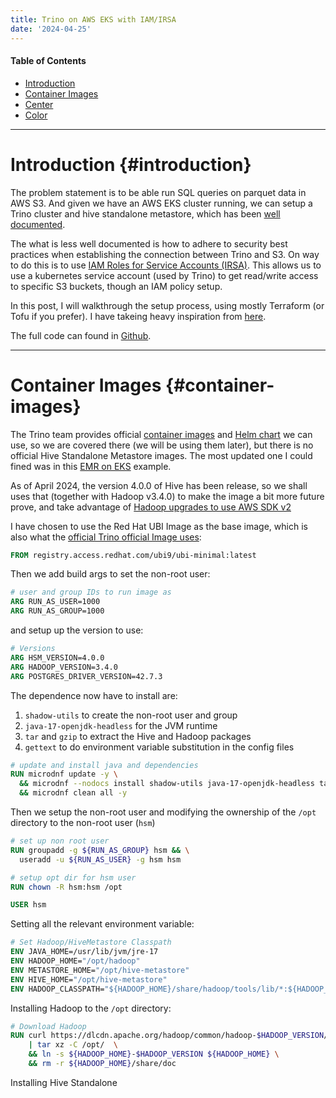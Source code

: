```yaml
---
title: Trino on AWS EKS with IAM/IRSA
date: '2024-04-25'
---
```


#### Table of Contents

- [Introduction](#introduction)
- [Container Images](#container-images)
- [Center](#center)
- [Color](#color)

---

# Introduction {#introduction}

The problem statement is to be able run SQL queries on parquet data in AWS S3. And given we have an AWS EKS cluster running, we can setup a Trino cluster and hive standalone metastore, which has been [well documented](https://trino.io/blog/2020/10/20/intro-to-hive-connector.html).

The what is less well documented is how to adhere to security best practices when establishing the connection between Trino and S3. On way to do this is to use [IAM Roles for Service Accounts (IRSA)](https://aws.amazon.com/blogs/opensource/introducing-fine-grained-iam-roles-service-accounts/). This allows us to use a kubernetes service account (used by Trino) to get read/write access to specific S3 buckets, though an IAM policy setup. 

In this post, I will walkthrough the setup process, using mostly Terraform (or Tofu if you prefer). I have takeing heavy inspiration from [here](https://shipit.dev/posts/setting-up-eks-with-irsa-using-terraform.html).

The full code can found in [Github](https://github.com/binayakd/trino-on-eks/tree/main).

---

# Container Images {#container-images}

The Trino team provides official [container images](https://hub.docker.com/r/trinodb/trino) and [Helm chart](https://trino.io/docs/current/installation/kubernetes.html) we can use, so we are covered there (we will be using them later), but there is no official Hive Standalone Metastore images. The most updated one I could fined was in this [EMR on EKS](https://github.com/aws-samples/hive-emr-on-eks/tree/main/docker) example. 

As of April 2024, the version 4.0.0 of Hive has been release, so we shall uses that (together with Hadoop v3.4.0) to make the image a bit more future prove, and take advantage of [Hadoop upgrades to use AWS SDK v2](https://hadoop.apache.org/docs/stable/hadoop-aws/tools/hadoop-aws/aws_sdk_upgrade.html)

I have chosen to use the Red Hat UBI Image as the base image, which is also what the [official Trino official Image uses](https://github.com/trinodb/trino/blob/master/core/docker/Dockerfile#L30):

```dockerfile
FROM registry.access.redhat.com/ubi9/ubi-minimal:latest
```

Then we add build args to set the non-root user:
```dockerfile
# user and group IDs to run image as
ARG RUN_AS_USER=1000
ARG RUN_AS_GROUP=1000
```
and setup up the version to use:
```dockerfile
# Versions
ARG HSM_VERSION=4.0.0
ARG HADOOP_VERSION=3.4.0
ARG POSTGRES_DRIVER_VERSION=42.7.3
```

The dependence now have to install are:

1. `shadow-utils` to create the non-root user and group
2. `java-17-openjdk-headless` for the JVM runtime
3. `tar` and `gzip` to extract the Hive and Hadoop packages
4. `gettext` to do environment variable substitution in the config files

```dockerfile
# update and install java and dependencies
RUN microdnf update -y \
  && microdnf --nodocs install shadow-utils java-17-openjdk-headless tar gzip gettext -y \
  && microdnf clean all -y
````

Then we setup the non-root user and modifying the ownership of the `/opt` directory to the non-root user (`hsm`)

```dockerfile
# set up non root user
RUN groupadd -g ${RUN_AS_GROUP} hsm && \
  useradd -u ${RUN_AS_USER} -g hsm hsm

# setup opt dir for hsm user
RUN chown -R hsm:hsm /opt

USER hsm
```
Setting all the relevant environment variable:

```dockerfile
# Set Hadoop/HiveMetastore Classpath
ENV JAVA_HOME=/usr/lib/jvm/jre-17
ENV HADOOP_HOME="/opt/hadoop"
ENV METASTORE_HOME="/opt/hive-metastore"
ENV HIVE_HOME="/opt/hive-metastore"
ENV HADOOP_CLASSPATH="${HADOOP_HOME}/share/hadoop/tools/lib/*:${HADOOP_HOME}/share/hadoop/common/lib/*"
```

Installing Hadoop to the `/opt` directory:

```dockerfile
# Download Hadoop
RUN curl https://dlcdn.apache.org/hadoop/common/hadoop-$HADOOP_VERSION/hadoop-$HADOOP_VERSION.tar.gz \
    | tar xz -C /opt/  \
    && ln -s ${HADOOP_HOME}-$HADOOP_VERSION ${HADOOP_HOME} \
    && rm -r ${HADOOP_HOME}/share/doc
```

Installing Hive Standalone 